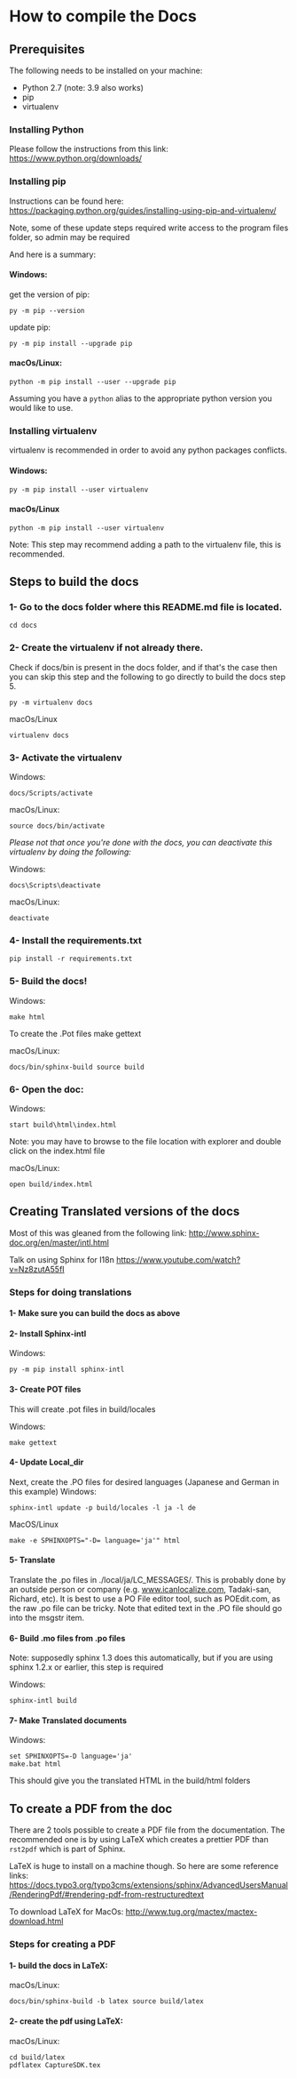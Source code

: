 # How to compile the Docs

## Prerequisites
The following needs to be installed on your machine:
- Python 2.7 (note: 3.9 also works)
- pip
- virtualenv

### Installing Python
Please follow the instructions from this link: https://www.python.org/downloads/

### Installing pip
Instructions can be found here: https://packaging.python.org/guides/installing-using-pip-and-virtualenv/

Note, some of these update steps required write access to the program files folder, so admin may be required

And here is a summary:

#### Windows:
get the version of pip:
```
py -m pip --version
```
update pip:
```
py -m pip install --upgrade pip
```

#### macOs/Linux:
```
python -m pip install --user --upgrade pip
```
Assuming you have a `python` alias to the appropriate python version you would like to use.

### Installing virtualenv
virtualenv is recommended in order to avoid any python packages conflicts.

#### Windows:
```
py -m pip install --user virtualenv
```

#### macOs/Linux
```
python -m pip install --user virtualenv
```
Note: This step may recommend adding a path to the virtualenv file, this is recommended.


## Steps to build the docs

### 1- Go to the docs folder where this README.md file is located.
```
cd docs
```

### 2- Create the virtualenv if not already there.
Check if docs/bin is present in the docs folder, and if that's the case then you can skip this step and the following to
go directly to build the docs step 5.
```
py -m virtualenv docs
```
macOs/Linux

```
virtualenv docs
```

### 3- Activate the virtualenv
Windows:
```
docs/Scripts/activate
```
macOs/Linux:
```
source docs/bin/activate
```

  *Please not that once you're done with the docs, you can deactivate this virtualenv by doing the following:*

  Windows:
  ```
  docs\Scripts\deactivate
  ```

  macOs/Linux:
  ```
  deactivate
  ```

### 4- Install the requirements.txt

```
pip install -r requirements.txt
```

### 5- Build the docs!
Windows:
```
make html
```
To create the .Pot files
make gettext

macOs/Linux:
```
docs/bin/sphinx-build source build
```

### 6- Open the doc:
Windows:
```
start build\html\index.html
```

Note: you may have to browse to the file location with explorer and double click on the index.html file

macOs/Linux:
```
open build/index.html
```

## Creating Translated versions of the docs

Most of this was gleaned from the following link:
http://www.sphinx-doc.org/en/master/intl.html

Talk on using Sphinx for I18n
https://www.youtube.com/watch?v=Nz8zutA55fI

### Steps for doing translations

#### 1- Make sure you can build the docs as above

#### 2- Install Sphinx-intl
Windows:
```
py -m pip install sphinx-intl
```

#### 3- Create POT files
This will create .pot files in build/locales

Windows:
```
make gettext
```

#### 4- Update Local_dir
Next, create the .PO files for desired languages (Japanese and German in this example)
Windows:
```
sphinx-intl update -p build/locales -l ja -l de
```

MacOS/Linux
```
make -e SPHINXOPTS="-D= language='ja'" html
```

#### 5- Translate
Translate the .po files in ./local/ja/LC_MESSAGES/.
This is probably done by an outside person or company
(e.g. www.icanlocalize.com, Tadaki-san, Richard, etc).
It is best to use a PO File editor tool, such as POEdit.com, 
as the raw .po file can be tricky.  Note that edited text in the
.PO file should go into the msgstr item.

#### 6- Build .mo files from .po files
Note: supposedly sphinx 1.3 does this automatically, but if you are using sphinx 
1.2.x or earlier, this step is required

Windows:
```
sphinx-intl build
```

#### 7- Make Translated documents
Windows:
```
set SPHINXOPTS=-D language='ja'
make.bat html
```

This should give you the translated HTML in the build/html folders

## To create a PDF from the doc
There are 2 tools possible to create a PDF file from the documentation.
The recommended one is by using LaTeX which creates a prettier PDF than `rst2pdf` which is part of Sphinx.

LaTeX is huge to install on a machine though.
So here are some reference links:
https://docs.typo3.org/typo3cms/extensions/sphinx/AdvancedUsersManual/RenderingPdf/#rendering-pdf-from-restructuredtext

To download LaTeX for MacOs:
http://www.tug.org/mactex/mactex-download.html

### Steps for creating a PDF

#### 1- build the docs in LaTeX:

macOs/Linux:
```
docs/bin/sphinx-build -b latex source build/latex
```

#### 2- create the pdf using LaTeX:

macOs/Linux:
```
cd build/latex
pdflatex CaptureSDK.tex
```
